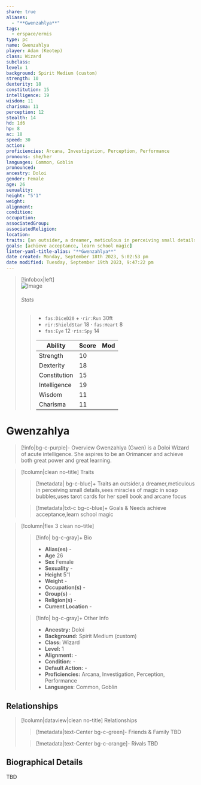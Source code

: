 ```yaml
---
share: true
aliases:
  - "**Gwenzahlya**"
tags:
  - erspace/ermis
type: pc
name: Gwenzahlya
player: Adam (Keotep)
class: Wizard
subclass: 
level: 1
background: Spirit Medium (custom)
strength: 10
dexterity: 18
constitution: 15 
intelligence: 19
wisdom: 11
charisma: 11
perception: 12
stealth: 14
hd: 1d6
hp: 8
ac: 18
speed: 30
action: 
proficiencies: Arcana, Investigation, Perception, Performance
pronouns: she/her
languages: Common, Goblin
pronounced: 
ancestry: Doloi
gender: Female
age: 26
sexuality: 
height: "5'1"
weight: 
alignment: 
condition: 
occupation: 
associatedGroup: 
associatedReligion: 
location: 
traits: [an outsider, a dreamer, meticulous in perceiving small details, sees miracles of magic in soap bubbles, uses tarot cards for her spell book and arcane focus]
goals: [achieve acceptance, learn school magic]
linter-yaml-title-alias: "**Gwenzahlya**"
date created: Monday, September 18th 2023, 5:02:53 pm
date modified: Tuesday, September 19th 2023, 9:47:22 pm
---
```


> [!infobox|left]  
> ![Image](https://media.discordapp.net/attachments/1148807785212039248/1153513917490937866/IMG_5551.png?width=1206&height=1206)
> ###### Stats
> > - `fas:DiceD20` \+ ⋅`rir:Run` 30ft
> > - `rir:ShieldStar` 18 ⋅ `fas:Heart` 8
> > - `fas:Eye` 12 ⋅`ris:Spy`  14
> >
>  > | Ability      | Score                | Mod                                        |
>  > |--------------|----------------------|--------------------------------------------|
>  > | Strength     | 10     |      |
>  > | Dexterity    | 18    |     |
>  > | Constitution | 15 |  |
>  > | Intelligence | 19 |  |
>  > | Wisdom       | 11       |        |
>  > | Charisma     | 11     |      |

# **Gwenzahlya**
> [!info|bg-c-purple]- Overview
> Gwenzahlya (Gwen) is a Doloi Wizard of acute intelligence. She aspires to be an Orimancer and achieve both great power and great learning. 

> [!column|clean no-title] Traits
> > [!metadata| bg-c-blue]+ Traits
> > an outsider,a dreamer,meticulous in perceiving small details,sees miracles of magic in soap bubbles,uses tarot cards for her spell book and arcane focus
> 
> > [!metadata|txt-c bg-c-blue]+ Goals & Needs
> > achieve acceptance,learn school magic
 
> [!column|flex 3 clean no-title]
> > [!info| bg-c-gray]+ Bio
> > - **Alias(es)** \- 
> > - **Age**  26 
> > - **Sex**  Female 
> > - **Sexuality**  \- 
> > - **Height**  5'1 
> > - **Weight**  \- 
> > - **Occupation(s)**  \- 
> > - **Group(s)**  \- 
> > - **Religion(s)**  \- 
> > - **Current Location**  \- 
>
> > [!info| bg-c-gray]+ Other Info 
> > - **Ancestry:**  Doloi
> > - **Background:** Spirit Medium (custom)
> > - **Class:** Wizard
> > - **Level:** 1
> > - **Alignment:** \-
> > - **Condition:** \-
> > - **Default Action:** \-
> > - **Proficiencies:** Arcana, Investigation, Perception, Performance
> > - **Languages**: Common, Goblin

## Relationships
> [!column|dataview|clean no-title] Relationships
> > [!metadata|text-Center bg-c-green]- Friends & Family
> > TBD
> 
> > [!metadata|text-Center bg-c-orange]- Rivals
> > TBD
>

## Biographical Details

TBD
